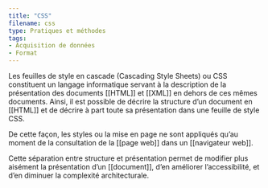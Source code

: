 ```yaml
---
title: "CSS"
filename: css
type: Pratiques et méthodes
tags:
- Acquisition de données
- Format
---
```


Les feuilles de style en cascade (Cascading Style Sheets) ou CSS constituent un langage informatique servant à la description de la présentation des documents [[HTML]] et [[XML]] en dehors de ces mêmes documents. Ainsi, il est possible de décrire la structure d’un document en [[HTML]] et de décrire à part toute sa présentation dans une feuille de style CSS.

De cette façon, les styles ou la mise en page ne sont appliqués qu’au moment de la consultation de la [[page web]] dans un [[navigateur web]]. 

Cette séparation entre structure et présentation permet de modifier plus aisément la présentation d’un [[document]], d’en améliorer l’accessibilité, et d’en diminuer la complexité architecturale.

